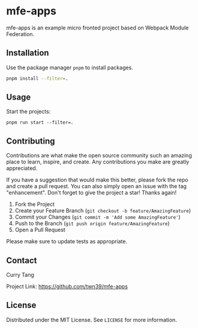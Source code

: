 # mfe-apps

mfe-apps is an example micro fronted project based on Webpack Module Federation.

## Installation

Use the package manager `pnpm` to install packages.

```bash
pnpm install --filter=.
```

## Usage

Start the projects:
```shell
pnpm run start --filter=.
```

## Contributing
Contributions are what make the open source community such an amazing place to learn, inspire, and create. Any contributions you make are greatly appreciated.

If you have a suggestion that would make this better, please fork the repo and create a pull request. You can also simply open an issue with the tag "enhancement". Don't forget to give the project a star! Thanks again!

1. Fork the Project
2. Create your Feature Branch (`git checkout -b feature/AmazingFeature`)
3. Commit your Changes (`git commit -m 'Add some AmazingFeature'`)
4. Push to the Branch (`git push origin feature/AmazingFeature`)
5. Open a Pull Request


Please make sure to update tests as appropriate.

## Contact

Curry Tang

Project Link: https://github.com/twn39/mfe-apps

## License
Distributed under the MIT License. See `LICENSE` for more information.
